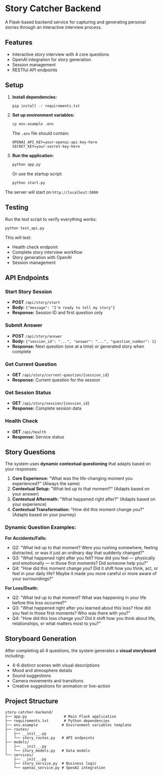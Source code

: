 # Story Catcher Backend

A Flask-based backend service for capturing and generating personal stories through an interactive interview process.

## Features

- Interactive story interview with 4 core questions
- OpenAI integration for story generation
- Session management
- RESTful API endpoints

## Setup

1. **Install dependencies:**

   ```bash
   pip install -r requirements.txt
   ```

2. **Set up environment variables:**

   ```bash
   cp env.example .env
   ```

   The `.env` file should contain:

   ```
   OPENAI_API_KEY=your-openai-api-key-here
   SECRET_KEY=your-secret-key-here
   ```

3. **Run the application:**

   ```bash
   python app.py
   ```

   Or use the startup script:

   ```bash
   python start.py
   ```

The server will start on `http://localhost:5000`

## Testing

Run the test script to verify everything works:

```bash
python test_api.py
```

This will test:

- Health check endpoint
- Complete story interview workflow
- Story generation with OpenAI
- Session management

## API Endpoints

### Start Story Session

- **POST** `/api/story/start`
- **Body:** `{"message": "I'm ready to tell my story"}`
- **Response:** Session ID and first question only

### Submit Answer

- **POST** `/api/story/answer`
- **Body:** `{"session_id": "...", "answer": "...", "question_number": 1}`
- **Response:** Next question (one at a time) or generated story when complete

### Get Current Question

- **GET** `/api/story/current-question/{session_id}`
- **Response:** Current question for the session

### Get Session Status

- **GET** `/api/story/session/{session_id}`
- **Response:** Complete session data

### Health Check

- **GET** `/api/health`
- **Response:** Service status

## Story Questions

The system uses **dynamic contextual questioning** that adapts based on your responses:

1. **Core Experience:** "What was the life-changing moment you experienced?" (Always the same)
2. **Contextual Setup:** "What led up to that moment?" (Adapts based on your answer)
3. **Contextual Aftermath:** "What happened right after?" (Adapts based on your experience)
4. **Contextual Transformation:** "How did this moment change you?" (Adapts based on your journey)

### Dynamic Question Examples:

**For Accidents/Falls:**

- Q2: "What led up to that moment? Were you rushing somewhere, feeling distracted, or was it just an ordinary day that suddenly changed?"
- Q3: "What happened right after you fell? How did you feel — physically and emotionally — in those first moments? Did someone help you?"
- Q4: "How did this moment change you? Did it shift how you think, act, or feel in your daily life? Maybe it made you more careful or more aware of your surroundings?"

**For Loss/Death:**

- Q2: "What led up to that moment? What was happening in your life before this loss occurred?"
- Q3: "What happened right after you learned about this loss? How did you feel in those first moments? Who was there with you?"
- Q4: "How did this loss change you? Did it shift how you think about life, relationships, or what matters most to you?"

## Storyboard Generation

After completing all 4 questions, the system generates a **visual storyboard** including:

- 4-6 distinct scenes with visual descriptions
- Mood and atmosphere details
- Sound suggestions
- Camera movements and transitions
- Creative suggestions for animation or live-action

## Project Structure

```
story-catcher-backend/
├── app.py                 # Main Flask application
├── requirements.txt       # Python dependencies
├── env.example           # Environment variables template
├── routes/
│   ├── __init__.py
│   └── story_routes.py   # API endpoints
├── models/
│   ├── __init__.py
│   └── story_models.py   # Data models
└── services/
    ├── __init__.py
    ├── story_service.py  # Business logic
    └── openai_service.py # OpenAI integration
```
